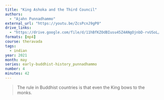 ```yaml
---
title: "King Ashoka and the Third Council"
authors:
  - "Ajahn Punnadhammo"
external_url: "https://youtu.be/ZcsPcnJ9gP0"
drive_links:
  - "https://drive.google.com/file/d/11hBfKZOdBIusu45Z4ANgOjnbD-rvUSoL/view?usp=drivesdk"
formats: [mp4]
course: theravada
tags:
  - indian
year: 2021
month: may
series: early-buddhist-history_punnadhammo
number: 4
minutes: 42
---
```


> The rule in Buddhist countries is that even the King bows to the monks.
